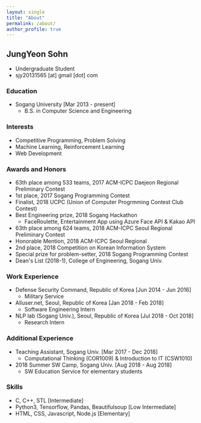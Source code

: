 ```yaml
---
layout: single
title: "About"
permalink: /about/
author_profile: true
---
```


## JungYeon Sohn

* Undergraduate Student
* sjy20131565 [at] gmail [dot] com

### Education

* Sogang University [Mar 2013 - present]
    * B.S. in Computer Science and Engineering

### Interests
* Competitive Programming, Problem Solving
* Machine Learning, Reinforcement Learning
* Web Development

### Awards and Honors

* 63th place among 533 teams, 2017 ACM-ICPC Daejeon Regional Preliminary Contest
* 1st place, 2017 Sogang Programming Contest
* Finalist, 2018 UCPC (Union of Computer Progrmming Contest Club Contest)
* Best Engineering prize, 2018 Sogang Hackathon
    * FaceRoulette, Entertainment App using Azure Face API & Kakao API
* 63th place among 624 teams, 2018 ACM-ICPC Seoul Regional Preliminary Contest
* Honorable Mention, 2018 ACM-ICPC Seoul Regional
* 2nd place, 2018 Competition on Korean Information System
* Special prize for problem-setter, 2018 Sogang Programming Contest
* Dean's List (2018-1), College of Engineering, Sogang Univ.

### Work Experience

* Defense Security Command, Republic of Korea [Jun 2014 - Jun 2016]
    * Military Service
* Alluser.net, Seoul, Republic of Korea [Jan 2018 - Feb 2018]
    * Software Engineering Intern
* NLP lab (Sogang Univ.), Seoul, Republic of Korea [Jul 2018 - Oct 2018]
    * Research Intern

### Additional Experience

* Teaching Assistant, Sogang Univ. [Mar 2017 - Dec 2018]
    * Computational Thinking (COR1009) & Introduction to IT (CSW1010)
* 2018 Summer SW Camp, Sogang Univ. [Aug 2018 - Aug 2018]
    * SW Education Service for elementary students

### Skills

* C, C++, STL [Intermediate]
* Python3, Tensorflow, Pandas, Beautifulsoup [Low Intermediate]
* HTML, CSS, Javascript, Node.js [Elementary]